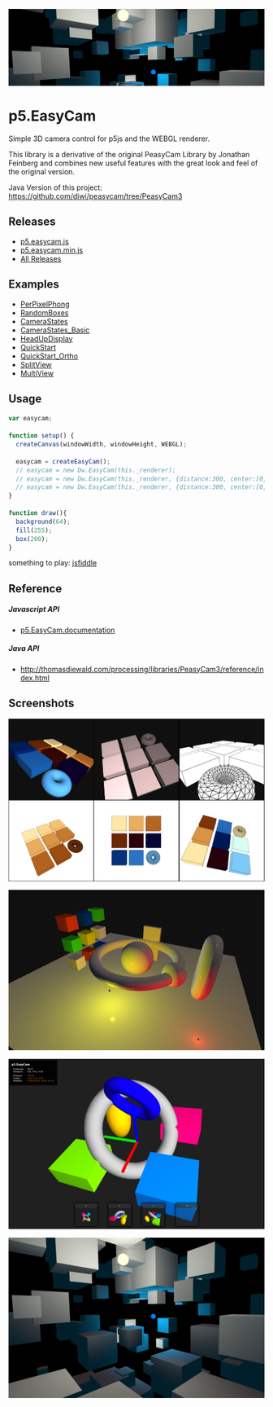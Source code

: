 ![MultiView](screenshots/RandomBoxes_crop.jpg)


# p5.EasyCam

Simple 3D camera control for p5js and the WEBGL renderer.

This library is a derivative of the original PeasyCam Library by Jonathan Feinberg 
and combines new useful features with the great look and feel of the original version.

Java Version of this project: https://github.com/diwi/peasycam/tree/PeasyCam3


## Releases

- [p5.easycam.js](https://rawgit.com/diwi/p5.EasyCam/master/p5.easycam.js)
- [p5.easycam.min.js](https://rawgit.com/diwi/p5.EasyCam/master/p5.easycam.min.js)
- [All Releases](https://github.com/diwi/p5.EasyCam/releases)


## Examples

- [PerPixelPhong](https://diwi.github.io/p5.EasyCam/examples/PerPixelPhong/)
- [RandomBoxes](https://diwi.github.io/p5.EasyCam/examples/RandomBoxes/)
- [CameraStates](https://diwi.github.io/p5.EasyCam/examples/CameraStates/)
- [CameraStates_Basic](https://diwi.github.io/p5.EasyCam/examples/CameraStates_Basic/)
- [HeadUpDisplay](https://diwi.github.io/p5.EasyCam/examples/HeadUpDisplay/)
- [QuickStart](https://diwi.github.io/p5.EasyCam/examples/QuickStart/)
- [QuickStart_Ortho](https://diwi.github.io/p5.EasyCam/examples/QuickStart_Ortho/)
- [SplitView](https://diwi.github.io/p5.EasyCam/examples/SplitView/)
- [MultiView](https://diwi.github.io/p5.EasyCam/examples/MultiView/)


## Usage

```javascript
var easycam;

function setup() { 
  createCanvas(windowWidth, windowHeight, WEBGL);

  easycam = createEasyCam();
  // easycam = new Dw.EasyCam(this._renderer);
  // easycam = new Dw.EasyCam(this._renderer, {distance:300, center:[0,0,0]});
  // easycam = new Dw.EasyCam(this._renderer, {distance:300, center:[0,0,0], rotation:[1,0,0,0]});
} 

function draw(){
  background(64);
  fill(255);
  box(200);
}
```
something to play: [jsfiddle](https://jsfiddle.net/wqjugp9m/7/)


## Reference

##### Javascript API
  - [p5.EasyCam.documentation](https://diwi.github.io/p5.EasyCam/documentation/)


##### Java API
  - http://thomasdiewald.com/processing/libraries/PeasyCam3/reference/index.html


## Screenshots

![MultiView](screenshots/MultiView.jpg)

![PerPixelPhong](screenshots/PerPixelPhong.jpg)

![CameraStates](screenshots/CameraStates.jpg)

![MultiView](screenshots/RandomBoxes.jpg)
